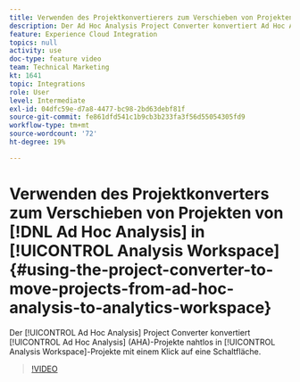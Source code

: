 ```yaml
---
title: Verwenden des Projektkonvertierers zum Verschieben von Projekten von Ad Hoc Analysis nach Analytics Workspace
description: Der Ad Hoc Analysis Project Converter konvertiert Ad Hoc Analysis (AHA)-Projekte nahtlos in Analysis Workspace-Projekte, indem er auf eine Schaltfläche klickt.
feature: Experience Cloud Integration
topics: null
activity: use
doc-type: feature video
team: Technical Marketing
kt: 1641
topic: Integrations
role: User
level: Intermediate
exl-id: 04dfc59e-d7a8-4477-bc98-2bd63debf81f
source-git-commit: fe861dfd541c1b9cb3b233fa3f56d55054305fd9
workflow-type: tm+mt
source-wordcount: '72'
ht-degree: 19%

---
```


# Verwenden des Projektkonverters zum Verschieben von Projekten von [!DNL Ad Hoc Analysis] in [!UICONTROL Analysis Workspace] {#using-the-project-converter-to-move-projects-from-ad-hoc-analysis-to-analytics-workspace}

Der [!UICONTROL Ad Hoc Analysis] Project Converter konvertiert [!UICONTROL Ad Hoc Analysis] (AHA)-Projekte nahtlos in [!UICONTROL Analysis Workspace]-Projekte mit einem Klick auf eine Schaltfläche.

>[!VIDEO](https://video.tv.adobe.com/v/23118/?quality=12)

